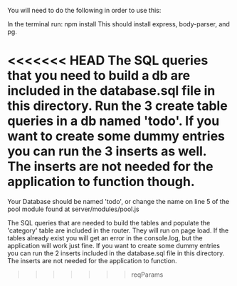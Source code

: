 You will need to do the following in order to use this:

In the terminal run: npm install
This should install express, body-parser, and pg.

<<<<<<< HEAD
The SQL queries that you need to build a db are included in the database.sql
file in this directory.
Run the 3 create table queries in a db named 'todo'.  If you want to create
some dummy entries you can run the 3 inserts as well.  The inserts are not
needed for the application to function though.
=======
Your Database should be named 'todo', or change the name on line 5 of the pool
module found at server/modules/pool.js

The SQL queries that are needed to build the tables and populate the 'category'
table are included in the router. They will run on page load.  If the tables
already exist you will get an error in the console.log, but the application
will work just fine. If you want to create some dummy entries you can run the
2 inserts included in the database.sql file in this directory.
The inserts are not needed for the application to function.
>>>>>>> reqParams
